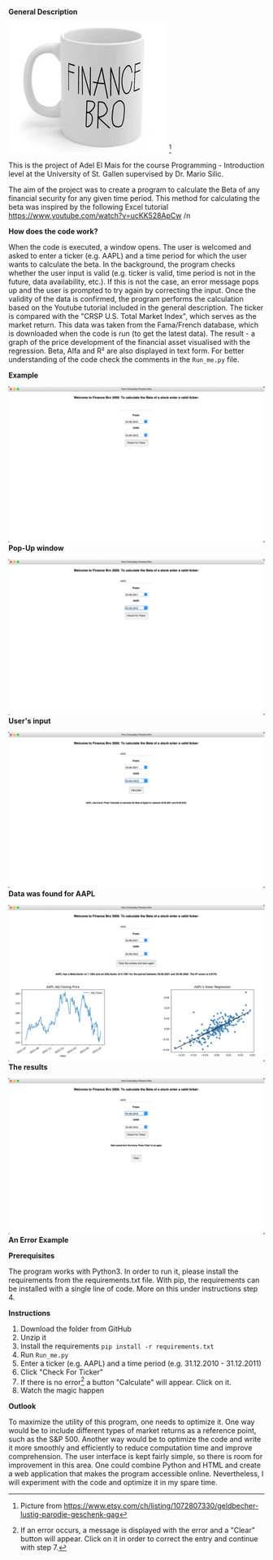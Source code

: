 **General Description**

![alt text](https://github.com/adxvl/Finance_Bro_3000/blob/ed804cf65452ecb7f4aaf11c6e617657c194cd41/Finance_Bro_Icon.png) [^1]

This is the project of Adel El Mais for the course Programming - Introduction level at the University of St. Gallen supervised by Dr. Mario Silic.

The aim of the project was to create a program to calculate the Beta of any financial security for any given time period. This method for calculating the beta was inspired by the following Excel tutorial https://www.youtube.com/watch?v=ucKK528ApCw
/n

**How does the code work?**

When the code is executed, a window opens. The user is welcomed and asked to enter a ticker (e.g. AAPL) and a time period for which the user wants to calculate the beta. In the background, the program checks whether the user input is valid (e.g. ticker is valid, time period is not in the future, data availability, etc.). If this is not the case, an error message pops up and the user is prompted to try again by correcting the input. Once the validity of the data is confirmed, the program performs the calculation based on the Youtube tutorial included in the general description. The ticker is compared with the "CRSP U.S. Total Market Index", which serves as the market return. This data was taken from the Fama/French database, which is downloaded when the code is run (to get the latest data). The result - a graph of the price development of the financial asset visualised with the regression. Beta, Alfa and R² are also displayed in text form. For better understanding of the code check the comments in the ```Run_me.py``` file.


**Example**

![alt text](https://github.com/adxvl/Finance_Bro_3000/blob/dd80b4a37a884c512b8255d750b3c540d6756926/Example/1.png)
**Pop-Up window**

![alt text](https://github.com/adxvl/Finance_Bro_3000/blob/dd80b4a37a884c512b8255d750b3c540d6756926/Example/2.png)
**User's input**

![alt text](https://github.com/adxvl/Finance_Bro_3000/blob/dd80b4a37a884c512b8255d750b3c540d6756926/Example/3.png)
**Data was found for AAPL**

![alt text](https://github.com/adxvl/Finance_Bro_3000/blob/dd80b4a37a884c512b8255d750b3c540d6756926/Example/4.png)
**The results**

![alt text](https://github.com/adxvl/Finance_Bro_3000/blob/dd80b4a37a884c512b8255d750b3c540d6756926/Example/Error_Example.png)
**An Error Example**
  
  
**Prerequisites**

The program works with Python3.
In order to run it, please install the requirements from the requirements.txt file.
With pip, the requirements can be installed with a single line of code. More on this under instructions step 4.


**Instructions**

1. Download the folder from GitHub
2. Unzip it
3. Install the requirements ```pip install -r requirements.txt```
4. Run ```Run_me.py```
5. Enter a ticker (e.g. AAPL) and a time period (e.g. 31.12.2010 - 31.12.2011)
6. Click "Check For Ticker"
7. If there is no error[^2] a button "Calculate" will appear. Click on it.
8. Watch the magic happen

[^1]: Picture from https://www.etsy.com/ch/listing/1072807330/geldbecher-lustig-parodie-geschenk-gag
[^2]: If an error occurs, a message is displayed with the error and a "Clear" button will appear. Click on it in order to correct the entry and continue with step 7.


**Outlook**

To maximize the utility of this program, one needs to optimize it. One way would be to include different types of market returns as a reference point, such as the S&P 500. Another way would be to optimize the code and write it more smoothly and efficiently to reduce computation time and improve comprehension. The user interface is kept fairly simple, so there is room for improvement in this area. One could combine Python and HTML and create a web application that makes the program accessible online. Nevertheless, I will experiment with the code and optimize it in my spare time.
